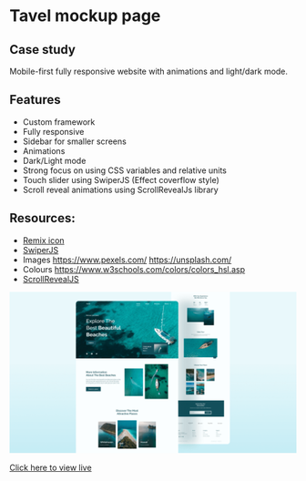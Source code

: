 # Tavel mockup page

## Case study
Mobile-first fully responsive website with animations and light/dark mode. 

## Features
- Custom framework 
- Fully responsive
- Sidebar for smaller screens
- Animations
- Dark/Light mode
- Strong focus on using CSS variables and relative units
- Touch slider using SwiperJS (Effect coverflow style)
- Scroll reveal animations using ScrollRevealJs library


## Resources: 
- [Remix icon](https://remixicon.com/)
- [SwiperJS](https://swiperjs.com/) 
- Images
   https://www.pexels.com/
   https://unsplash.com/
- Colours
   https://www.w3schools.com/colors/colors_hsl.asp
- [ScrollRevealJS](https://scrollrevealjs.org/)


![Preview](/preview.png)

[Click here to view live](http://www.andrewpham.ca/travel/)
